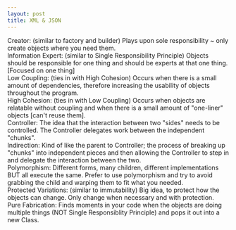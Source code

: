 ```yaml
---
layout: post
title: XML & JSON
---
```


Creator: (similar to factory and builder) Plays upon sole responsibility ~ only create objects where you need them.        
Information Expert: (similar to Single Responsibility Principle) Objects should be responsible for one thing and should be experts at that one thing. [Focused on one thing]        
Low Coupling: (ties in with High Cohesion) Occurs when there is a small amount of dependencies, therefore increasing the usability of objects throughout the program.         
High Cohesion: (ties in with Low Coupling) Occurs when objects are relatable without coupling and when there is a small amount of "one-liner" objects [can't reuse them].        
Controller: The idea that the interaction between two "sides" needs to be controlled. The Controller delegates work between the independent "chunks".        
Indirection: Kind of like the parent to Controller; the process of breaking up "chunks" into independent pieces and then allowing the Controller to step in and delegate the interaction between the two.        
Polymorphism: Different forms, many children, different implementations BUT all execute the same. Prefer to use polymorphism and try to avoid grabbing the child and warping them to fit what you needed.        
Protected Variations: (similar to immutability) Big idea, to protect how the objects can change. Only change when necessary and with protection.        
Pure Fabrication: Finds moments in your code when the objects are doing multiple things (NOT Single Responsiblity Principle) and pops it out into a new Class.        
